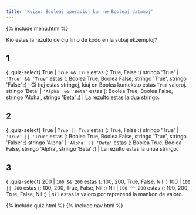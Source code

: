 ```yaml
---
title: 'Kvizo: Booleaj operacioj kun ne-Booleaj datumoj'
---
```


{% include menu.html %}

Kio estas la rezulto de ĉiu linio de kodo en la subaj ekzemploj?

## 1

{:.quiz-select}
True | `True && True` estas (: True, False :)
stringo 'True' | `'True' && 'True'` estas (: Boolea True, Boolea False, stringo 'True', stringo 'False' :) | Ĉi tiuj estas stringoj, kiuj en Boolea kunteksto estas `True` valoroj.
stringo 'Beta' | `'Alpha' && 'Beta'` estas (: Boolea True, Boolea False, stringo 'Alpha', stringo 'Beta' :) | La rezulto estas la dua stringo.

## 2

{:.quiz-select}
True | `True || True` estas (: True, False :)
stringo 'True' | `'True' || 'True'` estas (: Boolea True, Boolea False, stringo 'True', stringo 'False' :)
stringo 'Alpha' | `'Alpha' || 'Beta'` estas (: Boolea True, Boolea False, stringo 'Alpha', stringo 'Beta' :) | La rezulto estas la unua stringo.

## 3

{:.quiz-select}
200 | `100 && 200` estas (: 100, 200, True, False, Nil :)
100 | `100 || 200` estas (: 100, 200, True, False, Nil :)
Nil | `100 ^^ 200` estas (: 100, 200, True, False, Nil :) | `Nil` estas la valoro por reprezenti la mankon de valoro.

{% include quiz.html %}
{% include nav.html %}